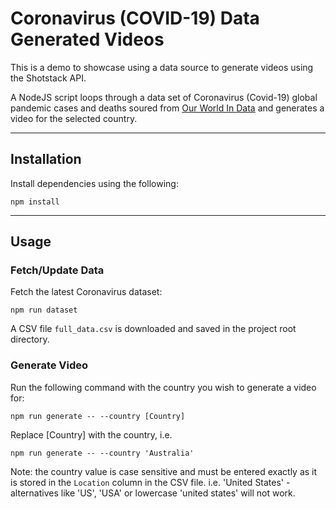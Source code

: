 # Coronavirus (COVID-19) Data Generated Videos

This is a demo to showcase using a data source to generate videos using the Shotstack API.

A NodeJS script loops through a data set of Coronavirus (Covid-19) global pandemic cases and deaths 
soured from [Our World In Data](https://ourworldindata.org/coronavirus-source-data) and generates a 
video for the selected country.

---

## Installation

Install dependencies using the following: 

```
npm install
```

---

## Usage

### Fetch/Update Data

Fetch the latest Coronavirus dataset:

```
npm run dataset
```

A CSV file `full_data.csv` is downloaded and saved in the project root directory.

### Generate Video

Run the following command with the country you wish to generate a video for:

```
npm run generate -- --country [Country]
```

Replace [Country] with the country, i.e.

```
npm run generate -- --country 'Australia'
```

Note: the country value is case sensitive and must be entered exactly as it is stored in
the `Location` column in the CSV file. i.e. 'United States' - alternatives like 'US', 'USA' 
or lowercase  'united states' will not work.